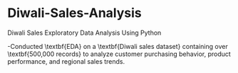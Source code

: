 # Diwali-Sales-Analysis
Diwali Sales Exploratory Data Analysis Using Python

-Conducted \textbf{EDA} on a \textbf{Diwali sales dataset} containing over \textbf{500,000 records} to analyze customer purchasing behavior, product performance, and regional sales trends.

